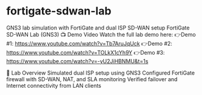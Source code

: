 # fortigate-sdwan-lab
GNS3 lab simulation with FortiGate and dual ISP SD-WAN setup
FortiGate SD-WAN Lab (GNS3)
📺 Demo Video
Watch the full lab demo here:
👉Demo #1: https://www.youtube.com/watch?v=Tb7AruJqUck
👉Demo #2: https://www.youtube.com/watch?v=TOLkX1cYh9Y
👉Demo #3: https://www.youtube.com/watch?v=-yU2JiHBNMU&t=1s

🔧 Lab Overview
Simulated dual ISP setup using GNS3
Configured FortiGate firewall with SD-WAN, NAT, and SLA monitoring
Verified failover and Internet connectivity from LAN clients
